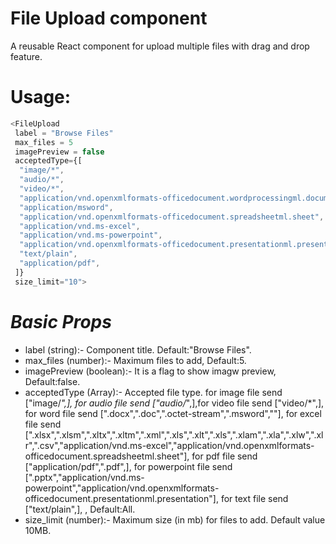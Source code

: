# File Upload component

A reusable React component for upload multiple files with drag and drop feature.

# Usage:

```js
<FileUpload
 label = "Browse Files"
 max_files = 5
 imagePreview = false
 acceptedType={[
  "image/*",
  "audio/*",
  "video/*",
  "application/vnd.openxmlformats-officedocument.wordprocessingml.document",
  "application/msword",
  "application/vnd.openxmlformats-officedocument.spreadsheetml.sheet",
  "application/vnd.ms-excel",
  "application/vnd.ms-powerpoint",
  "application/vnd.openxmlformats-officedocument.presentationml.presentation",
  "text/plain",
  "application/pdf",
 ]}
 size_limit="10">
```

# **_Basic Props_**

- label (string):- Component title. Default:"Browse Files".
- max_files (number):- Maximum files to add, Default:5.
- imagePreview (boolean):- It is a flag to show imagw preview, Default:false.
- acceptedType (Array):- Accepted file type. for image file send ["image/*",],
  for audio file send ["audio/*",],for video file send ["video/*",],
  for word file send [".docx",".doc",".octet-stream",".msword",""],
  for excel file send [".xlsx",".xlsm",".xltx",".xltm",".xml",".xls",".xlt",".xls",".xlam",".xla",".xlw",".xlr",".csv","application/vnd.ms-excel","application/vnd.openxmlformats-officedocument.spreadsheetml.sheet"],
  for pdf file send ["application/pdf",".pdf",],
  for powerpoint file send [".pptx","application/vnd.ms-powerpoint","application/vnd.openxmlformats-officedocument.presentationml.presentation"],
  for text file send ["text/plain",], , Default:All.
- size_limit (number):- Maximum size (in mb) for files to add. Default value 10MB.
